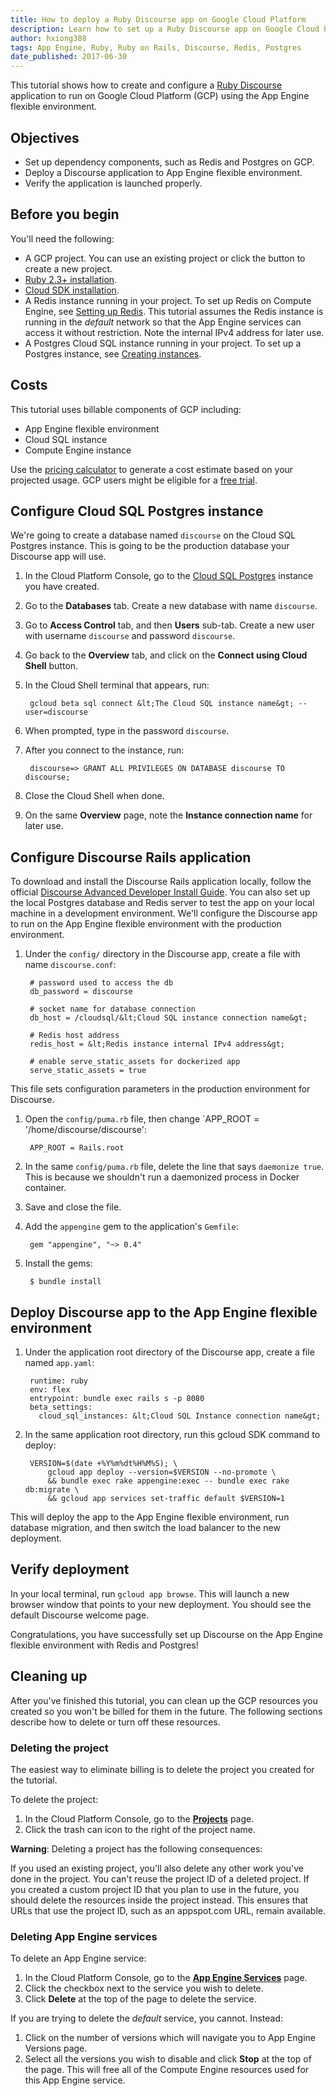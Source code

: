 ```yaml
---
title: How to deploy a Ruby Discourse app on Google Cloud Platform
description: Learn how to set up a Ruby Discourse app on Google Cloud Platform.
author: hxiong388
tags: App Engine, Ruby, Ruby on Rails, Discourse, Redis, Postgres
date_published: 2017-06-30
---
```


This tutorial shows how to create and configure a [Ruby Discourse](http://www.discourse.org/) application
to run on Google Cloud Platform (GCP) using the App Engine flexible environment.

## Objectives

* Set up dependency components, such as Redis and Postgres on GCP.
* Deploy a Discourse application to App Engine flexible environment.
* Verify the application is launched properly.

## Before you begin

You'll need the following:

* A GCP project. You can use an existing project or click the button to create a new project.
* [Ruby 2.3+ installation](https://www.ruby-lang.org/en/documentation/installation/).
* [Cloud SDK installation](https://cloud.google.com/sdk/downloads).
* A Redis instance running in your project. To set up Redis on Compute Engine, see [Setting up Redis](setting-up-redis.md). This tutorial assumes the Redis instance is running in the *default*
  network so that the App Engine services can access it without restriction. Note the internal IPv4 address for later use.
* A Postgres Cloud SQL instance running in your project. To set up a Postgres instance, see [Creating instances](https://cloud.google.com/sql/docs/postgres/create-instance).

## Costs

This tutorial uses billable components of GCP including:

* App Engine flexible environment
* Cloud SQL instance
* Compute Engine instance

Use the [pricing calculator](https://cloud.google.com/products/calculator/)
to generate a cost estimate based on your projected usage. GCP users might be eligible for a
[free trial](https://cloud.google.com/free-trial).

## Configure Cloud SQL Postgres instance

We're going to create a database named `discourse` on the Cloud SQL Postgres instance. This is going to be the production
database your Discourse app will use.

1. In the Cloud Platform Console, go to the [Cloud SQL Postgres](https://console.cloud.google.com/sql/instances) instance you have created.

1. Go to the **Databases** tab. Create a new database with name `discourse`.

1. Go to **Access Control** tab, and then **Users** sub-tab. Create a new user with username `discourse` and password `discourse`.

1. Go back to the **Overview** tab, and click on the **Connect using Cloud Shell** button.

1. In the Cloud Shell terminal that appears, run:

        gcloud beta sql connect &lt;The Cloud SQL instance name&gt; --user=discourse

1. When prompted, type in the password `discourse`.

1. After you connect to the instance, run:

        discourse=> GRANT ALL PRIVILEGES ON DATABASE discourse TO discourse;

1. Close the Cloud Shell when done.

1. On the same **Overview** page, note the **Instance connection name** for later use.

## Configure Discourse Rails application

To download and install the Discourse Rails application locally,
follow the official [Discourse Advanced Developer Install Guide](https://github.com/discourse/discourse/blob/master/docs/DEVELOPER-ADVANCED.md). You can
also set up the local Postgres database and Redis server to test the app on your local machine in a development environment.
We'll configure the Discourse app to run on the App Engine flexible environment with the production environment.

1. Under the `config/` directory in the Discourse app, create a file with name `discourse.conf`:

        # password used to access the db
        db_password = discourse

        # socket name for database connection
        db_host = /cloudsql/&lt;Cloud SQL instance connection name&gt;

        # Redis host address
        redis_host = &lt;Redis instance internal IPv4 address&gt;

        # enable serve_static_assets for dockerized app
        serve_static_assets = true

  This file sets configuration parameters in the production environment for Discourse.

1. Open the `config/puma.rb` file, then change `APP_ROOT = '/home/discourse/discourse':

        APP_ROOT = Rails.root

1. In the same `config/puma.rb` file, delete the line that says `daemonize true`.
   This is because we shouldn't run a daemonized process in Docker container.

1. Save and close the file.

1. Add the `appengine` gem to the application's `Gemfile`:

        gem "appengine", "~> 0.4"

1. Install the gems:

        $ bundle install

## Deploy Discourse app to the App Engine flexible environment


1. Under the application root directory of the Discourse app, create a file named `app.yaml`:

        runtime: ruby
        env: flex
        entrypoint: bundle exec rails s -p 8080
        beta_settings:
          cloud_sql_instances: &lt;Cloud SQL Instance connection name&gt;

1. In the same application root directory, run this gcloud SDK command to deploy:

        VERSION=$(date +%Y%m%dt%H%M%S); \
            gcloud app deploy --version=$VERSION --no-promote \
            && bundle exec rake appengine:exec -- bundle exec rake db:migrate \
            && gcloud app services set-traffic default $VERSION=1

  This will deploy the app to the App Engine flexible environment, run database migration, and then switch the load balancer to the new deployment.


## Verify deployment

In your local terminal, run `gcloud app browse`. This will launch a new browser window that points to your new deployment.
You should see the default Discourse welcome page.

Congratulations, you have successfully set up Discourse on the App Engine flexible environment with Redis and Postgres!

## Cleaning up

After you've finished this tutorial, you can clean up the GCP resources you created
so you won't be billed for them in the future. The following sections describe how to delete or turn off these
resources.

### Deleting the project

The easiest way to eliminate billing is to delete the project you created for the tutorial.

To delete the project:

1. In the Cloud Platform Console, go to the **[Projects](https://console.cloud.google.com/iam-admin/projects)** page.
1. Click the trash can icon to the right of the project name.

**Warning**: Deleting a project has the following consequences:

If you used an existing project, you'll also delete any other work you've done in the project.
You can't reuse the project ID of a deleted project. If you created a custom project ID that you plan to use in the future, you should delete the resources inside the project instead. This ensures that URLs that use the project ID, such as an appspot.com URL, remain available.

### Deleting App Engine services

To delete an App Engine service:

1. In the Cloud Platform Console, go to the **[App Engine Services](https://console.cloud.google.com/appengine/services)** page.
1. Click the checkbox next to the service you wish to delete.
1. Click **Delete** at the top of the page to delete the service.

If you are trying to delete the *default* service, you cannot. Instead:

1. Click on the number of versions which will navigate you to App Engine Versions page.
1. Select all the versions you wish to disable and click **Stop** at the top of the page. This will free
   all of the Compute Engine resources used for this App Engine service.
